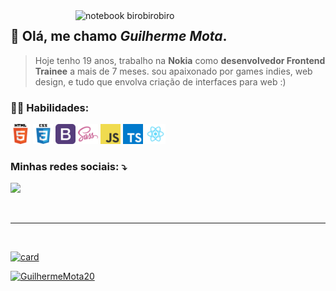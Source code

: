 <img src="https://raw.githubusercontent.com/MicaelliMedeiros/micaellimedeiros/master/image/computer-illustration.png" min-width="400px" max-width="400px" width="400px" align="right" alt="notebook birobirobiro">

<p align="left"> 

  ## 💜 Olá, me chamo <i>Guilherme Mota</i>.

</p>

> Hoje tenho 19 anos, trabalho na <strong>Nokia</strong> como <strong>desenvolvedor Frontend Trainee</strong> a mais de 7 meses. sou apaixonado por games indies, web design, e tudo que envolva criação de interfaces para web :)

<p align="left">

  ### 👨‍💻 Habilidades: 

  <p>
    <img height="32" src="https://raw.githubusercontent.com/github/explore/80688e429a7d4ef2fca1e82350fe8e3517d3494d/topics/html/html.png" alt="HTML5"/>
    <img height="32" src="https://raw.githubusercontent.com/github/explore/80688e429a7d4ef2fca1e82350fe8e3517d3494d/topics/css/css.png" alt="CSS"/>
    <img height="32" src="https://raw.githubusercontent.com/github/explore/80688e429a7d4ef2fca1e82350fe8e3517d3494d/topics/bootstrap/bootstrap.png" alt="Bootstrap"/>
    <img height="32" src="https://raw.githubusercontent.com/github/explore/80688e429a7d4ef2fca1e82350fe8e3517d3494d/topics/sass/sass.png" alt="React"/>
    <img height="32" src="https://raw.githubusercontent.com/github/explore/80688e429a7d4ef2fca1e82350fe8e3517d3494d/topics/javascript/javascript.png" alt="Javascript"/>
    <img height="32" src="https://raw.githubusercontent.com/github/explore/80688e429a7d4ef2fca1e82350fe8e3517d3494d/topics/typescript/typescript.png" alt="Typescript"/>
    <img height="32" src="https://raw.githubusercontent.com/github/explore/80688e429a7d4ef2fca1e82350fe8e3517d3494d/topics/react/react.png" alt="React"/>
  </p>

</p>

<p align="left">

  ### Minhas redes sociais: ⤵️
  
</p>

<p align="left">
  <a href="https://www.linkedin.com/in/guilherme-santosmotabernardo/" alt="Linkedin">
  <img src="https://img.shields.io/badge/-Linkedin-0e76a8?style=for-the-badge&logo=Linkedin&logoColor=white&link=https://www.linkedin.com/in/joaoinacioneto" /></a>
</p>  

<br>

---

<br>

<p align="center">

  [![card](https://github-readme-stats.vercel.app/api?username=GuilhermeMota20&theme=dracula&show_icons=true)](https://github.com/GuilhermeMota20)

  [![GuilhermeMota20](https://github-readme-stats.vercel.app/api/top-langs/?username=GuilhermeMota20&hide=html&layout=compact&theme=dracula)](https://github.com/GuilhermeMota20/)

</p>
